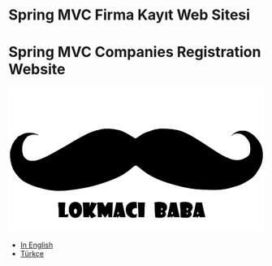 # Spring MVC Firma Kayıt Web Sitesi
# Spring MVC Companies Registration Website
![logo](/SS/logo.png)
- [In English ](https://github.com/ugurilgin/Java-Otomasyon-Spring-MVC/blob/main/ENGLISH.md) 
- [Türkçe ](https://github.com/ugurilgin/Java-Otomasyon-Spring-MVC/blob/main/TURKISH.md) 

